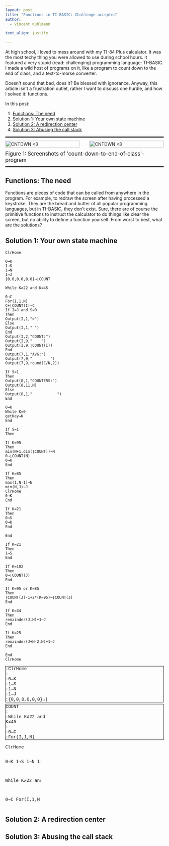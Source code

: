 ```yaml
---
layout: post
title: "Functions in TI-BASIC: Challenge accepted"
author:
  - Vincent Kuhlmann

text_align: justify

---
```


At high school, I loved to mess around with my TI-84 Plus calculator. It was the
most techy thing you were allowed to use during school hours. It featured a very
stupid (read: challenging) programming language: TI-BASIC. I made a wild host of
programs on it, like a program to count down to the end of class, and a
text-to-morse converter.

Doesn't sound that bad, does it? Be blessed with ignorance. Anyway, this article
isn't a frustration outlet, rather I want to discuss one hurdle, and how I
solved it: functions.

In this post:
1. [Functions: The need](#theneed)
2. [Solution 1: Your own state machine](#statemachine)
2. [Solution 2: A redirection center](#redirectioncenter)
3. [Solution 3: Abusing the call stack](#callstack)

<!-- ![CNTDWN <3]({{ "/assets/calculator/calculator_countdown_minutes.jpg" | relative_url }} "CNTDWN <3") -->

<div style="display:flex;flex-flow:column nowrap;gap:10px;border-top:3px solid black;
border-bottom:3px solid black;padding-top:10px;padding-bottom:10px;">
  <div style="display:flex;width:100%;flex-flow:row wrap;gap:30px;">
    <div style="flex:1 1 200px;">
        <img src="{{ "/assets/calculator/calculator_countdown_minutes.jpg" | relative_url }}" alt="CNTDWN <3" 
          style="width:100%;"/>
    </div>
    <div style="flex:1 1 200px;">
      <img src="{{ "/assets/calculator/calculator_countdown_seconds.jpg" | relative_url }}" alt="CNTDWN <3"
        style="width:100%;"/>
    </div>
  </div>
  <div style="font-size:120%;">Figure 1: Screenshots of 'count-down-to-end-of-class'-program</div>
</div>

<!-- But
also at times I did had access to a proper computer, it was great fun. The
reason: TI basic, a very stupid, but hence also very challenging and curious
programming language. I made a wild host of programs on it, like a program to
count down to the end of class, and a text to morse converter.

How bad could that be? How stupid is TI basic? Well, to start with, the
calculator can only show seven lines of code at a time. There were programs in
which I would be scrolling for - what felt like - minutes. Better memorize
exactly how the code works, to avoid scrolling ages trying to figure it out. -->

<!-- Seen how few code lines you see, and seen the screen was only 16 characters
wide, indentation wasn't a thing. -->
<!-- Next on the list, copy+pasting, trying to move around code was - for
non-essential purposes - a practical no-go. There certainly was a way to do it
without reinputting it, and deleting it at the original place, but it involved
copying the whole program and deleting all below. -->

<!-- Just to give you a taste of things: moving/copying code around isn't very
pleasant either, and you want to save data? Guess what, your only solution is
to create a list of numbers. The list is global and has a name of at max 4 our
5 letters. Isn't that great? Anyway, the challenge I want to address in the
post is 

Simple tasks required
a huge amount of code, and you better memorized it well, if you didn't want to
be scrolling for ages. -->

## Functions: The need <span id="theneed"></span>

Functions are pieces of code that can be called from anywhere in the program.
For example, to redraw the screen after having processed a keystroke. They are
the bread and butter of all popular programming languages, but in TI-BASIC, they
don't exist. Sure, there are of course the primitive functions to instruct the
calculator to do things like clear the screen, but no ability to define a
function yourself. From worst to best, what are the solutions?

## Solution 1: Your own state machine <span id="statemachine"></span>

```
ClrHome

0→K
1→S
1→N
1→J
{0,0,0,0,0,0}→⌊COUNT

While K≠22 and K≠45

0→C
For(I,1,N)
C+⌊COUNT(I)→C
If I=J and S=0
Then
Output(I,1,">")
Else
Output(I,1," ")
End
Output(I,2,"COUNT:")
Output(I,9,"    ")
Output(I,9,⌊COUNT(I))
End
Output(7,1,"AVG:")
Output(7,9,"        ")
Output(7,9,round(C/N,2))

If S=1
Then
Output(8,1,"COUNTERS:")
Output(8,11,N)
Else
Output(8,1,"           ")
End

0→K
While K=0
getKey→K
End

If S=1
Then

If K=95
Then
min(N+1,dim(⌊COUNT))→N
0→⌊COUNT(N)
0→K
End

If K=85
Then
max(1,N-1)→N
min(N,J)→J
ClrHome
0→K
End

If K=21
Then
0→S
0→K
End

End

If K=21
Then
1→S
End

If K=102
Then
0→⌊COUNT(J)
End

If K=95 or K=85
Then
⌊COUNT(J)-1+2*(K=95)→⌊COUNT(J)
End

If K=34
Then
remainder(J,N)+1→J
End

If K=25
Then
remainder(J+N-2,N)+1→J
End

End
ClrHome
```

<script>
code = `
ClrHome

0→K
1→S
1→N
1→J
{0,0,0,0,0,0}→⌊COUNT

While K≠22 and K≠45

0→C
For(I,1,N)
C+⌊COUNT(I)→C
If I=J and S=0
Then
`;

function formatTI() {
  let el = document.querySelector("#tiCode");
  el.innerHTML = "";
  code = code.trim();
  for (let l of code.split("\n")) {
    let builtup = "";
    let remainingLength = 15;
    while (l.length > 0 || builtup.length == 0) {
      let text = l.substring(0, remainingLength);
      text = text.replace("&", "&amp;").replace("<", "&lt;").replace(">").replace(">", "&gr;");
      builtup += text + "<br/>";
      l = l.substring(remainingLength);
      remainingLength = 16;
    }

    let t = document.createElement("span");
    t.innerHTML = `
    <span style="user-select:none;">:</span>${builtup}
    `;
    el.appendChild(t);
  }
}

document.addEventListener("DOMContentLoaded", () => {
    formatTI();
});

</script>

<div id="tiCode" style="font-family:'Consolas','Courier New',monospace;">

</div>

<div style="font-family:'Consolas','Courier New',monospace;border:1px solid;
margin-bottom:5px;">
:ClrHome<br/>
:<br/>
:0→K<br/>
:1→S<br/>
:1→N<br/>
:1→J<br/>
:{0,0,0,0,0,0}→⌊<br/>
</div>
<div style="font-family:'Consolas','Courier New',monospace;border:1px solid;">
COUNT<br/>
:<br/>
:While K≠22 and <br/>
K≠45<br/>
:<br/>
:0→C<br/>
:For(I,1,N)<br/>
</div>


<div style="font-family:'Consolas','Courier New',monospace">
<div style="width:8em;text-align:left;">
<pre>
ClrHome

0→K
1→S
1→N
1→J
{0,0,0,0,0,0}→⌊COUNT

While K≠22 and K≠45

0→C
For(I,1,N)
C+⌊COUNT(I)→C
</pre>
</div>
</div>


## Solution 2: A redirection center <span id="redirectioncenter"></span>


## Solution 3: Abusing the call stack <span id="callstack"></span>


